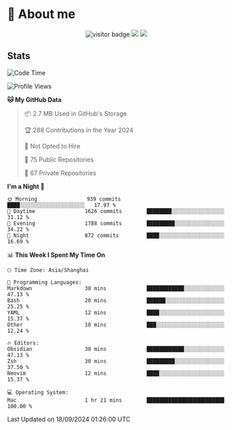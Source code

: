 <!-- ![](https://youpai.roccoshi.top/img/20200804214216.png) -->

# 🧐 About me
 
<p align="center">
<img src="https://visitor-badge.laobi.icu/badge?page_id=Lincest.Lincest&title=hits" alt="visitor badge"/>
<a href="mailto:imroccoshi@gmail.com"><img src="https://img.shields.io/badge/gmail-imroccoshi%40gmail.com-red"></a>
<a href="https://blog.roccoshi.top"><img src="https://img.shields.io/badge/blog-roccoshi-green"></a>
</p>

## Stats

<!--START_SECTION:waka-->
![Code Time](http://img.shields.io/badge/Code%20Time-1%2C517%20hrs%202%20mins-blue)

![Profile Views](http://img.shields.io/badge/Profile%20Views-1-blue)

**🐱 My GitHub Data** 

> 📦 2.7 MB Used in GitHub's Storage 
 > 
> 🏆 288 Contributions in the Year 2024
 > 
> 🚫 Not Opted to Hire
 > 
> 📜 75 Public Repositories 
 > 
> 🔑 67 Private Repositories 
 > 
**I'm a Night 🦉** 

```text
🌞 Morning                939 commits         ████░░░░░░░░░░░░░░░░░░░░░   17.97 % 
🌆 Daytime                1626 commits        ████████░░░░░░░░░░░░░░░░░   31.12 % 
🌃 Evening                1788 commits        █████████░░░░░░░░░░░░░░░░   34.22 % 
🌙 Night                  872 commits         ████░░░░░░░░░░░░░░░░░░░░░   16.69 % 
```


📊 **This Week I Spent My Time On** 

```text
🕑︎ Time Zone: Asia/Shanghai

💬 Programming Languages: 
Markdown                 38 mins             ████████████░░░░░░░░░░░░░   47.13 % 
Bash                     20 mins             ██████░░░░░░░░░░░░░░░░░░░   25.25 % 
YAML                     12 mins             ████░░░░░░░░░░░░░░░░░░░░░   15.37 % 
Other                    10 mins             ███░░░░░░░░░░░░░░░░░░░░░░   12.24 % 

🔥 Editors: 
Obsidian                 38 mins             ████████████░░░░░░░░░░░░░   47.13 % 
Zsh                      30 mins             █████████░░░░░░░░░░░░░░░░   37.50 % 
Neovim                   12 mins             ████░░░░░░░░░░░░░░░░░░░░░   15.37 % 

💻 Operating System: 
Mac                      1 hr 21 mins        █████████████████████████   100.00 % 
```


 Last Updated on 18/09/2024 01:26:00 UTC
<!--END_SECTION:waka-->



